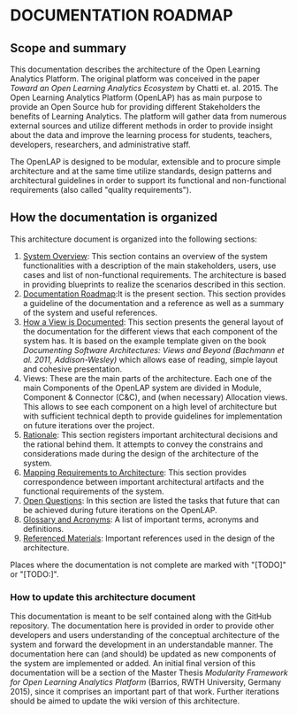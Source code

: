 # DOCUMENTATION ROADMAP
## Scope and summary

This documentation describes the architecture of the Open Learning Analytics Platform. The original platform was conceived in the paper _Toward an Open Learning Analytics Ecosystem_ by  Chatti et. al. 2015.
The Open Learning Analytics Platform (OpenLAP) has as main purpose to provide an Open Source hub for providing different Stakeholders the benefits of Learning Analytics. The platform will gather data from numerous external sources and utilize different methods in order to provide insight about the data and improve the learning process for students, teachers, developers, researchers, and administrative staff.

The OpenLAP is designed to be modular, extensible and to procure simple architecture and at the same time utilize standards, design patterns and architectural guidelines in order to support its functional and non-functional requirements (also called "quality requirements").

## How the documentation is organized

This architecture document is organized into the following sections:

1. [System Overview](): This section contains an overview of the system functionalities with a description of the main stakeholders, users, use cases and list of non-functional requirements. The architecture is based in providing blueprints to realize the scenarios described in this section.
1. [Documentation Roadmap]():It is the present section. This section provides a guideline of the documentation and a reference as well as a summary of the system and useful references.
1. [How a View is Documented](): This section presents the general layout of the documentation for the different views that each component of the system has. It is based on the example template given on the book _Documenting Software Architectures: Views and Beyond (Bachmann et al. 2011, Addison-Wesley)_ which allows ease of reading, simple layout and cohesive presentation.
1. Views: These are the main parts of the architecture. Each one of the main Components of the OpenLAP system are divided in Module, Component & Connector (C&C), and (when necessary) Allocation views. This allows to see each component on a high level of architecture but with sufficient technical depth to provide guidelines for implementation on future iterations over the project.
1. [Rationale](): This section registers important architectural decisions and the rational behind them. It attempts to convey the constrains and considerations made during the design of the architecture of the system.
1. [Mapping Requirements to Architecture](): This section provides correspondence between important architectural artifacts and the functional requirements of the system.
1. [Open Questions](): In this section are listed the tasks that future that can be achieved during future iterations on the OpenLAP.
1. [Glossary and Acronyms](): A list of important terms, acronyms and definitions.
1. [Referenced Materials](): Important references used in the design of the architecture.

Places where the documentation is not complete are marked with "[TODO]" or "[TODO:<description>]".

### How to update this architecture document
This documentation is meant to be self contained along with the GitHub repository. The documentation here is provided in order to provide other developers and users understanding of the conceptual architecture of the system and forward the development in an understandable manner. The documentation here can (and should) be updated as new components of the system are implemented or added. An initial final version of this documentation will be a section of the Master Thesis _Modularity Framework for Open Learning Analytics Platform_ (Barrios, RWTH University, Germany 2015), since it comprises an important part of that work. Further iterations should be aimed to update the wiki version of this architecture.
